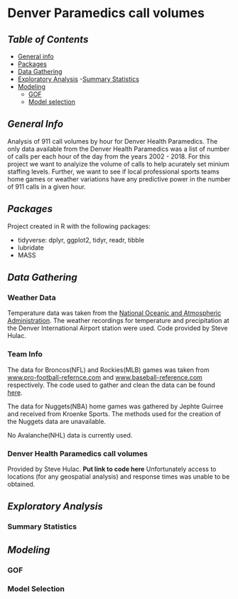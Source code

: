 # Denver Paramedics call volumes

## _Table of Contents_
* [General info](#general-info)
* [Packages](#packages)
* [Data Gathering](#data-gathering)
* [Exploratory Analysis](#exploratory-analysis)
    -[Summary Statistics](#summary-statistics)
* [Modeling](#modeling)
    - [GOF](#gof)
    - [Model selection](#model-selection)

## _General Info_
Analysis of 911 call volumes by hour for Denver Health Paramedics.  The only data available from the Denver Health Paramedics was a list of number of calls per each hour of the day from the years 2002 - 2018.  For this project we want to analyize the volume of calls to help acurately set minium staffing levels.  Further, we want to see if local professional sports teams home games or weather variations have any predictive power in the number of 911 calls in a given hour.

## _Packages_
Project created in R with the following packages:
* tidyverse: dplyr, ggplot2, tidyr, readr, tibble
* lubridate  
* MASS


## _Data Gathering_

### Weather Data
Temperature data was taken from the [National Oceanic and Atmospheric Administration](https://www.ncei.noaa.gov/).  The weather recordings for temperature and precipitation at the Denver International Airport station were used. Code provided by Steve Hulac.  

### Team Info
The data for Broncos(NFL) and Rockies(MLB) games was taken from www.pro-football-refernce.com and www.baseball-reference.com respectively.  The code used to gather and clean the data can be found [here](https://github.com/ChrisELarson/DenverEMS/blob/master/TeamData.R).

The data for Nuggets(NBA) home games was gathered by Jephte Guirree and received from Kroenke Sports. The methods used for the creation of the Nuggets data are unavailable.

No Avalanche(NHL) data is currently used.

### Denver Health Paramedics call volumes
Provided by Steve Hulac. **Put link to code here** Unfortunately access to locations (for any geospatial analysis) and response times was unable to be obtained.

## _Exploratory Analysis_

### Summary Statistics

## _Modeling_

### GOF

### Model Selection
